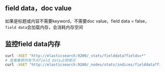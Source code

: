 ## field data，doc value
如果是标题或内容不需要keyword，不需要doc value，field data = false，`field data`会加载内存，会消耗内存空间

## 监控field data内存
```bash
curl -XGET "http://elasticsearch:9200/_stats/fielddata?fields=*"
# 查看集群所有节点field data占用情况
curl -XGET "http://elasticsearch:9200/_nodes/stats/indices/fielddata?fields=*"
```
